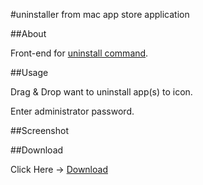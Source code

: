 #uninstaller from mac app store application

##About

Front-end for [uninstall command](http://veadardiary.blog29.fc2.com/blog-entry-5407.html).

##Usage

Drag & Drop want to uninstall app(s) to icon.

Enter administrator password.

##Screenshot

##Download

Click Here → [Download]()